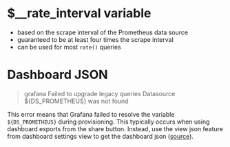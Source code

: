 # $__rate_interval variable

- based on the scrape interval of the Prometheus data source
- guaranteed to be at least four times the scrape interval
- can be used for most `rate()` queries

# Dashboard JSON

> grafana Failed to upgrade legacy queries Datasource ${DS_PROMETHEUS} was not found

This error means that Grafana failed to resolve the variable `${DS_PROMETHEUS}` during provisioning. This typically occurs when using dashboard exports from the share button. Instead, use the view json feature from dashboard settings view to get the dashboard json ([source](https://github.com/grafana/grafana/issues/11018#issuecomment-368472235)).